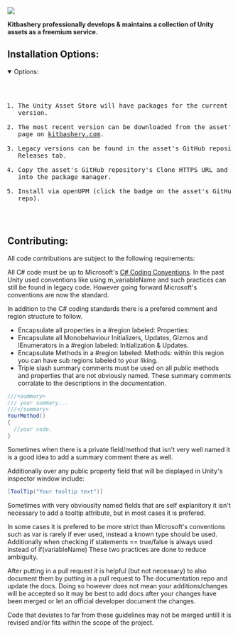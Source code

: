 ![](https://kitbashery.com/assets/images/kitbashery-github-banner.jpg)

<b>Kitbashery professionally develops & maintains a collection of Unity assets as a freemium service.</b>

## Installation Options:
<details open>
<summary>Options:</summary>
<pre>

1. The Unity Asset Store will have packages for the current Unity LTS version.
2. The most recent version can be downloaded from the asset's product page on <a href="https://kitbashery.com/">kitbashery.com</a>.
3. Legacy versions can be found in the asset's GitHub repository's Releases tab.
4. Copy the asset's GitHub repository's Clone HTTPS URL and paste it into the package manager.
5. Install via openUPM (click the badge on the asset's GitHub repo).
</pre>
</details>

## Contributing:
<p>
All code contributions are subject to the following requirements:

All C# code must be up to Microsoft's [C# Coding Conventions](https://docs.microsoft.com/en-us/dotnet/csharp/fundamentals/coding-style/coding-conventions). In the past Unity used conventions like using m_variableName and such practices can still be found in legacy code. However going forward Microsoft's conventions are now the standard.

In addition to the C# coding standards there is a prefered comment and region structure to follow.

* Encapsulate all properties in a #region labeled: Properties:
* Encapsulate all Monobehaviour Initializers, Updates, Gizmos and IEnumerators in a #region labeled: Initialization & Updates.
* Encapsulate Methods in a #region labeled: Methods: within this region you can have sub regions labeled to your liking.
* Triple slash summary comments must be used on all public methods and properties that are not obviously named. These summary comments corralate to the descriptions in the documentation.

```csharp
///<summary>
/// your summary...
///</summary>
YourMethod()
{
  //your code.
}
```
Sometimes when there is a private field/method that isn't very well named it is a good idea to add a summary comment there as well.

Additionally over any public property field that will be displayed in Unity's inspector window include:

```csharp 
[ToolTip("Your tooltip text")]
```

Sometimes with very obviouslty named fields that are self explanitory it isn't necessary to add a tooltip attribute, but in most cases it is prefered.

In some cases it is prefered to be more strict than Microsoft's conventions such as var is rarely if ever used, instead a known type should be used. Additionally when checking if statements == true/false is always used instead of if(variableName) These two practices are done to reduce ambiguity.

After putting in a pull request it is helpful (but not necessary) to also document them by putting in a pull request to The documentation repo and update the docs. Doing so however does not mean your additions/changes will be accepted so it may be best to add docs after your changes have been merged or let an official developer document the changes.

Code that deviates to far from these guidelines may not be merged untill it is revised and/or fits within the scope of the project.
</p>
